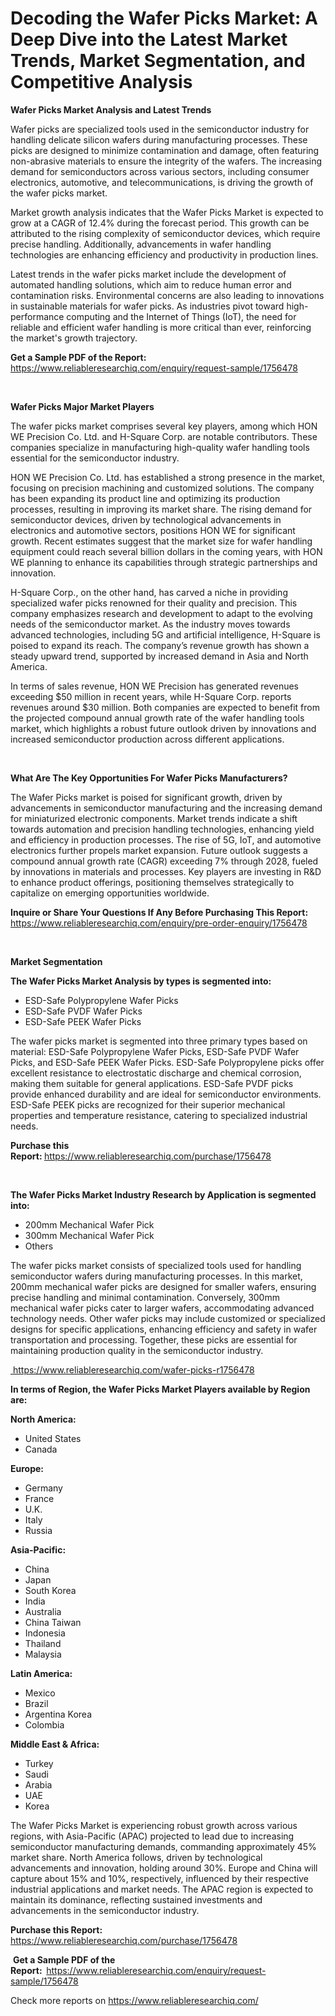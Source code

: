 <p><h1>Decoding the Wafer Picks Market: A Deep Dive into the Latest Market Trends, Market Segmentation, and Competitive Analysis</h1></p><p><strong>Wafer Picks Market Analysis and Latest Trends</strong></p>
<p><p>Wafer picks are specialized tools used in the semiconductor industry for handling delicate silicon wafers during manufacturing processes. These picks are designed to minimize contamination and damage, often featuring non-abrasive materials to ensure the integrity of the wafers. The increasing demand for semiconductors across various sectors, including consumer electronics, automotive, and telecommunications, is driving the growth of the wafer picks market.</p><p>Market growth analysis indicates that the Wafer Picks Market is expected to grow at a CAGR of 12.4% during the forecast period. This growth can be attributed to the rising complexity of semiconductor devices, which require precise handling. Additionally, advancements in wafer handling technologies are enhancing efficiency and productivity in production lines.</p><p>Latest trends in the wafer picks market include the development of automated handling solutions, which aim to reduce human error and contamination risks. Environmental concerns are also leading to innovations in sustainable materials for wafer picks. As industries pivot toward high-performance computing and the Internet of Things (IoT), the need for reliable and efficient wafer handling is more critical than ever, reinforcing the market's growth trajectory.</p></p>
<p><strong>Get a Sample PDF of the Report:&nbsp;</strong> <a href="https://www.reliableresearchiq.com/enquiry/request-sample/1756478?utm_campaign=3514&utm_medium=2&utm_source=Github&utm_content=ia&utm_term=06042025&utm_id=wafer-picks">https://www.reliableresearchiq.com/enquiry/request-sample/1756478</a></p>
<p>&nbsp;</p>
<p><strong>Wafer Picks Major Market Players</strong></p>
<p><p>The wafer picks market comprises several key players, among which HON WE Precision Co. Ltd. and H-Square Corp. are notable contributors. These companies specialize in manufacturing high-quality wafer handling tools essential for the semiconductor industry.</p><p>HON WE Precision Co. Ltd. has established a strong presence in the market, focusing on precision machining and customized solutions. The company has been expanding its product line and optimizing its production processes, resulting in improving its market share. The rising demand for semiconductor devices, driven by technological advancements in electronics and automotive sectors, positions HON WE for significant growth. Recent estimates suggest that the market size for wafer handling equipment could reach several billion dollars in the coming years, with HON WE planning to enhance its capabilities through strategic partnerships and innovation.</p><p>H-Square Corp., on the other hand, has carved a niche in providing specialized wafer picks renowned for their quality and precision. This company emphasizes research and development to adapt to the evolving needs of the semiconductor market. As the industry moves towards advanced technologies, including 5G and artificial intelligence, H-Square is poised to expand its reach. The company’s revenue growth has shown a steady upward trend, supported by increased demand in Asia and North America.</p><p>In terms of sales revenue, HON WE Precision has generated revenues exceeding $50 million in recent years, while H-Square Corp. reports revenues around $30 million. Both companies are expected to benefit from the projected compound annual growth rate of the wafer handling tools market, which highlights a robust future outlook driven by innovations and increased semiconductor production across different applications.</p></p>
<p>&nbsp;</p>
<p><strong>What Are The Key Opportunities For Wafer Picks Manufacturers?</strong></p>
<p><p>The Wafer Picks market is poised for significant growth, driven by advancements in semiconductor manufacturing and the increasing demand for miniaturized electronic components. Market trends indicate a shift towards automation and precision handling technologies, enhancing yield and efficiency in production processes. The rise of 5G, IoT, and automotive electronics further propels market expansion. Future outlook suggests a compound annual growth rate (CAGR) exceeding 7% through 2028, fueled by innovations in materials and processes. Key players are investing in R&D to enhance product offerings, positioning themselves strategically to capitalize on emerging opportunities worldwide.</p></p>
<p><strong>Inquire or Share Your Questions If Any Before Purchasing This Report:</strong> <a href="https://www.reliableresearchiq.com/enquiry/pre-order-enquiry/1756478?utm_campaign=3514&utm_medium=2&utm_source=Github&utm_content=ia&utm_term=06042025&utm_id=wafer-picks">https://www.reliableresearchiq.com/enquiry/pre-order-enquiry/1756478</a></p>
<p>&nbsp;</p>
<p><strong>Market Segmentation</strong></p>
<p><strong>The Wafer Picks Market Analysis by types is segmented into:</strong></p>
<p><ul><li>ESD-Safe Polypropylene Wafer Picks</li><li>ESD-Safe PVDF Wafer Picks</li><li>ESD-Safe PEEK Wafer Picks</li></ul></p>
<p><p>The wafer picks market is segmented into three primary types based on material: ESD-Safe Polypropylene Wafer Picks, ESD-Safe PVDF Wafer Picks, and ESD-Safe PEEK Wafer Picks. ESD-Safe Polypropylene picks offer excellent resistance to electrostatic discharge and chemical corrosion, making them suitable for general applications. ESD-Safe PVDF picks provide enhanced durability and are ideal for semiconductor environments. ESD-Safe PEEK picks are recognized for their superior mechanical properties and temperature resistance, catering to specialized industrial needs.</p></p>
<p><strong>Purchase this Report:&nbsp;</strong><a href="https://www.reliableresearchiq.com/purchase/1756478?utm_campaign=3514&utm_medium=2&utm_source=Github&utm_content=ia&utm_term=06042025&utm_id=wafer-picks">https://www.reliableresearchiq.com/purchase/1756478</a></p>
<p>&nbsp;</p>
<p><strong>The Wafer Picks Market Industry Research by Application is segmented into:</strong></p>
<p><ul><li>200mm Mechanical Wafer Pick</li><li>300mm Mechanical Wafer Pick</li><li>Others</li></ul></p>
<p><p>The wafer picks market consists of specialized tools used for handling semiconductor wafers during manufacturing processes. In this market, 200mm mechanical wafer picks are designed for smaller wafers, ensuring precise handling and minimal contamination. Conversely, 300mm mechanical wafer picks cater to larger wafers, accommodating advanced technology needs. Other wafer picks may include customized or specialized designs for specific applications, enhancing efficiency and safety in wafer transportation and processing. Together, these picks are essential for maintaining production quality in the semiconductor industry.</p></p>
<p><a href="https://www.reliableresearchiq.com/wafer-picks-r1756478?utm_campaign=3514&utm_medium=2&utm_source=Github&utm_content=ia&utm_term=06042025&utm_id=wafer-picks">&nbsp;https://www.reliableresearchiq.com/wafer-picks-r1756478</a></p>
<p><strong>In terms of Region, the Wafer Picks Market Players available by Region are:</strong></p>
<p>
    <p> <strong> North America: </strong>
        <ul>
            <li>United States</li>
            <li>Canada</li>
        </ul>
        </p> 
    <p> <strong> Europe: </strong>
        <ul>
            <li>Germany</li>
            <li>France</li>
            <li>U.K.</li>
            <li>Italy</li>
            <li>Russia</li>
        </ul>
        </p> 
    <p> <strong> Asia-Pacific: </strong>
        <ul>
            <li>China</li>
            <li>Japan</li>
            <li>South Korea</li>
            <li>India</li>
            <li>Australia</li>
            <li>China Taiwan</li>
            <li>Indonesia</li>
            <li>Thailand</li>
            <li>Malaysia</li>
        </ul>
        </p> 
    <p> <strong> Latin America: </strong>
        <ul>
            <li>Mexico</li>
            <li>Brazil</li>
            <li>Argentina Korea</li>
            <li>Colombia</li>
        </ul>
        </p> 
    <p> <strong> Middle East & Africa: </strong>
        <ul>
            <li>Turkey</li>
            <li>Saudi</li>
            <li>Arabia</li>
            <li>UAE</li>
            <li>Korea</li>
        </ul>
    </p>
    </p>
<p><p>The Wafer Picks Market is experiencing robust growth across various regions, with Asia-Pacific (APAC) projected to lead due to increasing semiconductor manufacturing demands, commanding approximately 45% market share. North America follows, driven by technological advancements and innovation, holding around 30%. Europe and China will capture about 15% and 10%, respectively, influenced by their respective industrial applications and market needs. The APAC region is expected to maintain its dominance, reflecting sustained investments and advancements in the semiconductor industry.</p></p>
<p><strong>Purchase this Report: </strong><a href="https://www.reliableresearchiq.com/purchase/1756478?utm_campaign=3514&utm_medium=2&utm_source=Github&utm_content=ia&utm_term=06042025&utm_id=wafer-picks">https://www.reliableresearchiq.com/purchase/1756478</a></p>
<p>&nbsp;<strong>Get a Sample PDF of the Report:&nbsp;&nbsp;</strong><a href="https://www.reliableresearchiq.com/enquiry/request-sample/1756478?utm_campaign=3514&utm_medium=2&utm_source=Github&utm_content=ia&utm_term=06042025&utm_id=wafer-picks">https://www.reliableresearchiq.com/enquiry/request-sample/1756478</a></p>
<p><strong></strong></p>
<p>Check more reports on <a href="https://www.reliableresearchiq.com/?utm_campaign=3514&utm_medium=2&utm_source=Github&utm_content=ia&utm_term=06042025&utm_id=wafer-picks">https://www.reliableresearchiq.com/</a></p>
